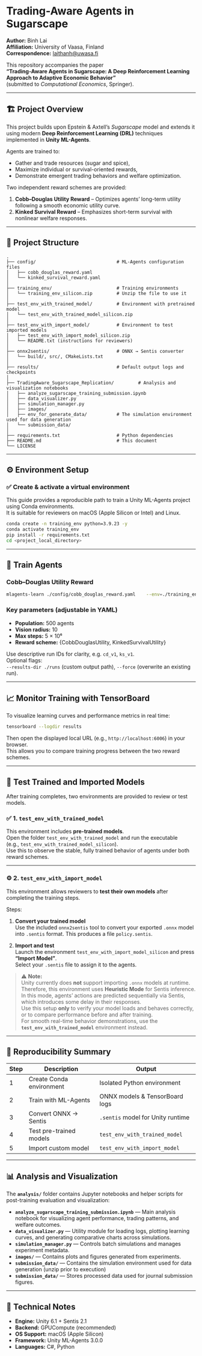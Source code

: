 # Trading-Aware Agents in Sugarscape

**Author:** Binh Lai  
**Affiliation:** University of Vaasa, Finland  
**Correspondence:** laithanh@uwasa.fi  

This repository accompanies the paper  
**“Trading-Aware Agents in Sugarscape: A Deep Reinforcement Learning Approach to Adaptive Economic Behavior”**  
(submitted to *Computational Economics*, Springer).

---

## 🏗️ Project Overview

This project builds upon Epstein & Axtell’s *Sugarscape* model and extends it using modern **Deep Reinforcement Learning (DRL)** techniques implemented in **Unity ML-Agents**.

Agents are trained to:
- Gather and trade resources (sugar and spice),
- Maximize individual or survival-oriented rewards,
- Demonstrate emergent trading behaviors and welfare optimization.

Two independent reward schemes are provided:
1. **Cobb–Douglas Utility Reward** – Optimizes agents’ long-term utility following a smooth economic utility curve.  
2. **Kinked Survival Reward** – Emphasizes short-term survival with nonlinear welfare responses.

---

## 🧩 Project Structure

```
.
├── config/                              # ML-Agents configuration files
│   ├── cobb_douglas_reward.yaml
│   └── kinked_survival_reward.yaml
│
├── training_env/                        # Training environments
│   └── training_env_silicon.zip         # Unzip the file to use it
│
├── test_env_with_trained_model/         # Environment with pretrained model
│   └── test_env_with_trained_model_silicon.zip
│
├── test_env_with_import_model/          # Environment to test imported models
│   ├── test_env_with_import_model_silicon.zip
│   └── README.txt (instructions for reviewers)
│
├── onnx2sentis/                         # ONNX → Sentis converter
│   └── build/, src/, CMakeLists.txt
│
├── results/                             # Default output logs and checkpoints
│
├── TradingAware_Sugarscape_Replication/         # Analysis and visualization notebooks
│   ├── analyze_sugarscape_training_submission.ipynb
│   ├── data_visualizer.py
│   ├── simulation_manager.py
│   ├── images/
│   ├── env_for_generate_data/           # The simulation environment used for data generation
│   └── submission_data/                  
│
├── requirements.txt                     # Python dependencies
├── README.md                            # This document
└── LICENSE
```

---

## ⚙️ Environment Setup

### ✅ Create & activate a virtual environment
This guide provides a reproducible path to train a Unity ML-Agents project using Conda environments.  
It is suitable for reviewers on macOS (Apple Silicon or Intel) and Linux.

```bash
conda create -n training_env python=3.9.23 -y
conda activate training_env
pip install -r requirements.txt 
cd <project_local_directory>
```

---

## 🧠 Train Agents

### Cobb–Douglas Utility Reward
```bash
mlagents-learn ./config/cobb_douglas_reward.yaml    --env=./training_env/training_env_silicon.app   --run-id=cobb_douglas_run --no-graphic
```

### Key parameters (adjustable in YAML)
- **Population:** 500 agents  
- **Vision radius:** 10  
- **Max steps:** 5 × 10⁶  
- **Reward scheme:** {CobbDouglasUtility, KinkedSurvivalUtility}

Use descriptive run IDs for clarity, e.g. `cd_v1`, `ks_v1`.  
Optional flags:  
`--results-dir ./runs` (custom output path), `--force` (overwrite an existing run).

---

## 📈 Monitor Training with TensorBoard

To visualize learning curves and performance metrics in real time:

```bash
tensorboard --logdir results
```

Then open the displayed local URL (e.g., `http://localhost:6006`) in your browser.  
This allows you to compare training progress between the two reward schemes.

---

## 🧪 Test Trained and Imported Models

After training completes, two environments are provided to review or test models.

### ✅ 1. `test_env_with_trained_model`
This environment includes **pre-trained models**.  
Open the folder `test_env_with_trained_model` and run the executable  
(e.g., `test_env_with_trained_model_silicon`).  
Use this to observe the stable, fully trained behavior of agents under both reward schemes.

---

### ⚙️ 2. `test_env_with_import_model`
This environment allows reviewers to **test their own models** after completing the training steps.

Steps:
1. **Convert your trained model**  
   Use the included `onnx2sentis` tool to convert your exported `.onnx` model into `.sentis` format.
   This produces a file `policy.sentis`.

2. **Import and test**  
   Launch the environment `test_env_with_import_model_silicon` and press **“Import Model”**.  
   Select your `.sentis` file to assign it to the agents.

> ⚠️ **Note:**  
> Unity currently does **not** support importing `.onnx` models at runtime.  
> Therefore, this environment uses **Heuristic Mode** for Sentis inference.  
> In this mode, agents’ actions are predicted sequentially via Sentis, which introduces some delay in their responses.  
> Use this setup **only** to verify your model loads and behaves correctly, or to compare performance before and after training.  
> For smooth real-time behavior demonstrations, use the **`test_env_with_trained_model`** environment instead.

---

## 🧰 Reproducibility Summary

| Step | Description | Output |
|------|--------------|---------|
| 1 | Create Conda environment | Isolated Python environment |
| 2 | Train with ML-Agents | ONNX models & TensorBoard logs |
| 3 | Convert ONNX → Sentis | `.sentis` model for Unity runtime |
| 4 | Test pre-trained models | `test_env_with_trained_model` |
| 5 | Import custom model | `test_env_with_import_model` |

---

## 📊 Analysis and Visualization

The **`analysis/`** folder contains Jupyter notebooks and helper scripts for post-training evaluation and visualization:

- **`analyze_sugarscape_training_submission.ipynb`** — Main analysis notebook for visualizing agent performance, trading patterns, and welfare outcomes.  
- **`data_visualizer.py`** — Utility module for loading logs, plotting learning curves, and generating comparative charts across simulations.  
- **`simulation_manager.py`** — Controls batch simulations and manages experiment metadata.  
- **`images/`** — Contains plots and figures generated from experiments.
- **`submission_data/`** — Contains the simulation environment used for data generation (unzip prior to execution)
- **`submission_data/`** — Stores processed data used for journal submission figures.

---

## 🧩 Technical Notes

- **Engine:** Unity 6.1 + Sentis 2.1  
- **Backend:** GPUCompute (recommended)  
- **OS Support:** macOS (Apple Silicon)
- **Framework:** Unity ML-Agents 3.0.0  
- **Languages:** C#, Python  
